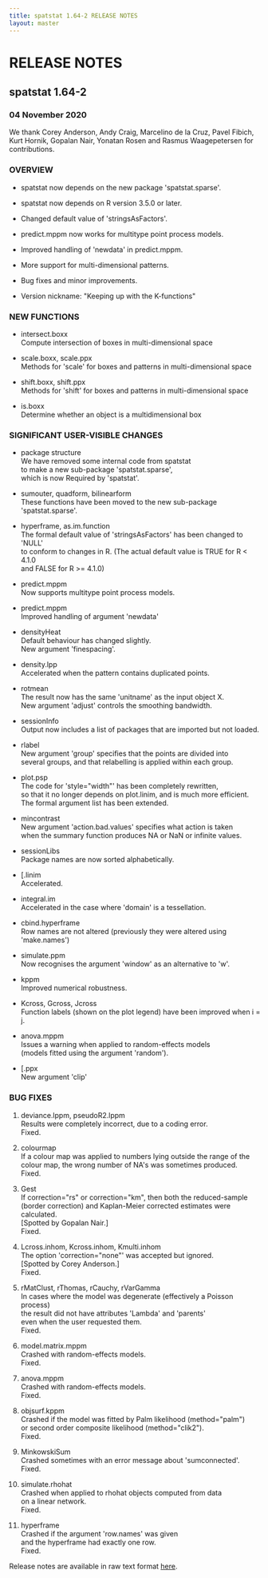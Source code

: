 ```yaml
---
title: spatstat 1.64-2 RELEASE NOTES
layout: master
---
```


# RELEASE NOTES

## spatstat 1.64-2

### 04 November 2020

   We thank Corey Anderson, Andy Craig, Marcelino de la Cruz,
   Pavel Fibich, Kurt Hornik, Gopalan Nair, Yonatan Rosen
   and Rasmus Waagepetersen for contributions.

### OVERVIEW

 * spatstat now depends on the new package 'spatstat.sparse'.

 * spatstat now depends on R version 3.5.0 or later.

 * Changed default value of 'stringsAsFactors'.

 * predict.mppm now works for multitype point process models.

 * Improved handling of 'newdata' in predict.mppm.

 * More support for multi-dimensional patterns.

 * Bug fixes and minor improvements.

 * Version nickname: "Keeping up with the K-functions"

### NEW FUNCTIONS

 * intersect.boxx  
    Compute intersection of boxes in multi-dimensional space

 * scale.boxx, scale.ppx  
    Methods for 'scale' for boxes and patterns in multi-dimensional space

 * shift.boxx, shift.ppx  
    Methods for 'shift' for boxes and patterns in multi-dimensional space

 * is.boxx  
    Determine whether an object is a multidimensional box

### SIGNIFICANT USER-VISIBLE CHANGES

 * package structure  
    We have removed some internal code from spatstat  
    to make a new sub-package 'spatstat.sparse',  
    which is now Required by 'spatstat'.

 * sumouter, quadform, bilinearform  
    These functions have been moved to the new sub-package 'spatstat.sparse'.

 * hyperframe, as.im.function  
    The formal default value of 'stringsAsFactors' has been changed to 'NULL'  
    to conform to changes in R. (The actual default value is TRUE for R < 4.1.0  
    and FALSE for R >= 4.1.0)

 * predict.mppm  
    Now supports multitype point process models.

 * predict.mppm  
    Improved handling of argument 'newdata'

 * densityHeat  
    Default behaviour has changed slightly.  
    New argument 'finespacing'.

 * density.lpp  
    Accelerated when the pattern contains duplicated points.

 * rotmean  
    The result now has the same 'unitname' as the input object X.  
    New argument 'adjust' controls the smoothing bandwidth.

 * sessionInfo  
    Output now includes a list of packages that are imported but not loaded.

 * rlabel  
    New argument 'group' specifies that the points are divided into  
    several groups, and that relabelling is applied within each group.

 * plot.psp  
    The code for 'style="width"' has been completely rewritten,  
    so that it no longer depends on plot.linim, and is much more efficient.  
    The formal argument list has been extended.

 * mincontrast  
    New argument 'action.bad.values' specifies what action is taken  
    when the summary function produces NA or NaN or infinite values.

 * sessionLibs  
    Package names are now sorted alphabetically.

 * [.linim  
    Accelerated.

 * integral.im  
    Accelerated in the case where 'domain' is a tessellation.

 * cbind.hyperframe  
    Row names are not altered (previously they were altered using 'make.names')

 * simulate.ppm  
    Now recognises the argument 'window' as an alternative to 'w'.

 * kppm  
    Improved numerical robustness.

 * Kcross, Gcross, Jcross  
    Function labels (shown on the plot legend) have been improved when i = j.

 * anova.mppm  
    Issues a warning when applied to random-effects models  
    (models fitted using the argument 'random').

 * [.ppx  
    New argument 'clip'

### BUG FIXES

 1. deviance.lppm, pseudoR2.lppm  
     Results were completely incorrect, due to a coding error.  
     Fixed.

 2. colourmap  
     If a colour map was applied to numbers lying outside the range of the  
     colour map, the wrong number of NA's was sometimes produced.  
     Fixed.

 3. Gest  
     If correction="rs" or correction="km", then both the reduced-sample  
     (border correction) and Kaplan-Meier corrected estimates were calculated.  
     [Spotted by Gopalan Nair.]  
     Fixed.

 4. Lcross.inhom, Kcross.inhom, Kmulti.inhom  
     The option 'correction="none"' was accepted but ignored.  
     [Spotted by Corey Anderson.]  
     Fixed.

 5. rMatClust, rThomas, rCauchy, rVarGamma  
     In cases where the model was degenerate (effectively a Poisson process)  
     the result did not have attributes 'Lambda' and 'parents'  
     even when the user requested them.  
     Fixed.

 6. model.matrix.mppm  
     Crashed with random-effects models.  
     Fixed.

 7. anova.mppm  
     Crashed with random-effects models.  
     Fixed.

 8. objsurf.kppm  
     Crashed if the model was fitted by Palm likelihood (method="palm")  
     or second order composite likelihood (method="clik2").  
     Fixed.

 9. MinkowskiSum  
     Crashed sometimes with an error message about 'sumconnected'.  
     Fixed.

10. simulate.rhohat  
     Crashed when applied to rhohat objects computed from data  
     on a linear network.  
     Fixed.

11. hyperframe  
     Crashed if the argument 'row.names' was given  
     and the hyperframe had exactly one row.  
     Fixed.

Release notes are available in raw text format [here](spatstat-1.64-2.txt).
